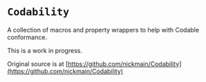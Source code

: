 # ``Codability``

A collection of macros and property wrappers to help with Codable conformance.

This is a work in progress.

Original source is at [https://github.com/nickmain/Codability](https://github.com/nickmain/Codability)

